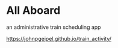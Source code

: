 # All Aboard
an administrative train scheduling app

https://johnpgeipel.github.io/train_activity/

